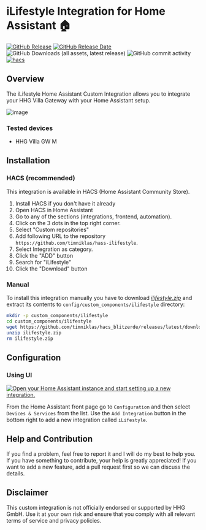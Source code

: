 # iLifestyle Integration for Home Assistant 🏠

[![GitHub Release](https://img.shields.io/github/v/release/timniklas/hass-ilifestyle?sort=semver&style=for-the-badge&color=green)](https://github.com/timniklas/hass-ilifestyle/releases/)
[![GitHub Release Date](https://img.shields.io/github/release-date/timniklas/hass-ilifestyle?style=for-the-badge&color=green)](https://github.com/timniklas/hass-ilifestyle/releases/)
![GitHub Downloads (all assets, latest release)](https://img.shields.io/github/downloads/timniklas/hass-ilifestyle/latest/total?style=for-the-badge&label=Downloads%20latest%20Release)
![GitHub commit activity](https://img.shields.io/github/commit-activity/m/timniklas/hass-ilifestyle?style=for-the-badge)
[![hacs](https://img.shields.io/badge/HACS-Integration-blue.svg?style=for-the-badge)](https://github.com/hacs/integration)

## Overview

The iLifestyle Home Assistant Custom Integration allows you to integrate your HHG Villa Gateway with your Home Assistant setup.

![image](https://github.com/user-attachments/assets/0ae369ff-0f94-4c42-80ff-dbe4b6e55b8a)

### Tested devices
- HHG Villa GW M

## Installation

### HACS (recommended)

This integration is available in HACS (Home Assistant Community Store).

1. Install HACS if you don't have it already
2. Open HACS in Home Assistant
3. Go to any of the sections (integrations, frontend, automation).
4. Click on the 3 dots in the top right corner.
5. Select "Custom repositories"
6. Add following URL to the repository `https://github.com/timniklas/hass-ilifestyle`.
7. Select Integration as category.
8. Click the "ADD" button
9. Search for "iLifestyle"
10. Click the "Download" button

### Manual

To install this integration manually you have to download [_ilifestyle.zip_](https://github.com/timniklas/hass-ilifestyle/releases/latest/) and extract its contents to `config/custom_components/ilifestyle` directory:

```bash
mkdir -p custom_components/ilifestyle
cd custom_components/ilifestyle
wget https://github.com/timniklas/hacs_blitzerde/releases/latest/download/ilifestyle.zip
unzip ilifestyle.zip
rm ilifestyle.zip
```

## Configuration

### Using UI

[![Open your Home Assistant instance and start setting up a new integration.](https://my.home-assistant.io/badges/config_flow_start.svg)](https://my.home-assistant.io/redirect/config_flow_start/?domain=ilifestyle)

From the Home Assistant front page go to `Configuration` and then select `Devices & Services` from the list.
Use the `Add Integration` button in the bottom right to add a new integration called `iLifestyle`.

## Help and Contribution

If you find a problem, feel free to report it and I will do my best to help you.
If you have something to contribute, your help is greatly appreciated!
If you want to add a new feature, add a pull request first so we can discuss the details.

## Disclaimer

This custom integration is not officially endorsed or supported by HHG GmbH.
Use it at your own risk and ensure that you comply with all relevant terms of service and privacy policies.
